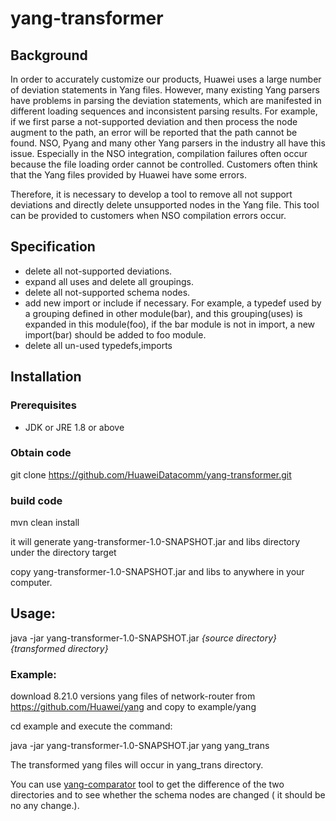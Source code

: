 # yang-transformer
## Background
In order to accurately customize our products, Huawei uses a large number of deviation statements in Yang files. 
However, many existing Yang parsers have problems in parsing the deviation statements, which are manifested in different
loading sequences and inconsistent parsing results. For example, if we first parse a not-supported deviation and then 
process the node augment to the path, an error will be reported that the path cannot be found. 
NSO, Pyang and many other Yang parsers in the industry all have this issue. Especially in the NSO integration, 
compilation failures often occur because the file loading order cannot be controlled. Customers often think that 
the Yang files provided by Huawei have some errors.

Therefore, it is necessary to develop a tool to remove all not support deviations and directly delete unsupported nodes 
in the Yang file. This tool can be provided to customers when NSO compilation errors occur.

## Specification
* delete all not-supported deviations.
* expand all uses and delete all groupings.
* delete all not-supported schema nodes.
* add new import or include if necessary.
  For example, a typedef used by a grouping defined in other module(bar), and this grouping(uses) is expanded in this module(foo),
  if the bar module is not in import, a new import(bar) should be added to foo module.
* delete all un-used typedefs,imports

## Installation
### Prerequisites
* JDK or JRE 1.8 or above

### Obtain code
git clone https://github.com/HuaweiDatacomm/yang-transformer.git

### build code
mvn clean install

it will generate yang-transformer-1.0-SNAPSHOT.jar and libs directory under the directory target

copy yang-transformer-1.0-SNAPSHOT.jar and libs to anywhere in your computer.

## Usage:
java -jar yang-transformer-1.0-SNAPSHOT.jar _{source directory} {transformed directory}_

### Example:
download 8.21.0 versions yang files of network-router from https://github.com/Huawei/yang
and copy to example/yang

cd example and execute the command:

java -jar yang-transformer-1.0-SNAPSHOT.jar yang yang_trans

The transformed yang files will occur in yang_trans directory.

You can use [yang-comparator](https://github.com/HuaweiDatacomm/yang-comparator) tool to get the difference of the two directories and to see whether the schema nodes are changed ( it should be no any change.).




